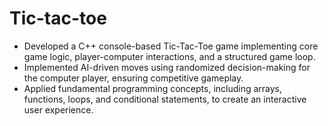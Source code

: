 # Tic-tac-toe

* Developed a C++ console-based Tic-Tac-Toe game implementing core game logic, player-computer interactions, and a structured game loop.
* Implemented AI-driven moves using randomized decision-making for the computer player, ensuring competitive gameplay.
* Applied fundamental programming concepts, including arrays, functions, loops, and conditional statements, to create an interactive user experience.
